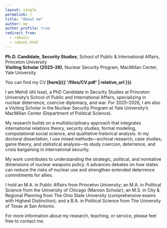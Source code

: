 ```yaml
---
layout: single
permalink: /
title: "About me"
author: me
author_profile: true
redirect_from:
  - /about/
  - /about.html
---
```


**Ph.D. Candidate, Security Studies**, School of Public & International Affairs, Princeton University  
**Visiting Scholar (2025–26)**, Nuclear Security Program, MacMillan Center, Yale University

You can find my CV **[here]({{ '/files/CV.pdf' | relative_url }})**.

I am Mehdi (Ali Isse), a PhD Candidate in Security Studies at Princeton University’s School of Public and International Affairs, specializing in nuclear deterrence, coercive diplomacy, and war. For 2025–2026, I am also a Visiting Scholar in the Nuclear Security Program at Yale University’s MacMillan Center (Department of Political Science).

My research builds on a multidisciplinary approach that integrates international relations theory, security studies, formal modeling, computational social science, and qualitative historical analysis. In my doctoral dissertation, I use mixed methods—archival research, case studies, game theory, and statistical analysis—to study coercion, deterrence, and crisis bargaining in international security.

My work contributes to understanding the strategic, political, and normative dimensions of nuclear weapons policy. It advances debates on how states can reduce the risks of nuclear use and strengthen extended deterrence commitments for allies.

I hold an M.A. in Public Affairs from Princeton University; an M.A. in Political Science from the University of Chicago (Maroon Scholar); an M.S. in City & Regional Planning from The Ohio State University (comprehensive exams with Highest Distinction); and a B.A. in Political Science from The University of Texas at San Antonio.

For more information about my research, teaching, or service, please feel free to contact me.


